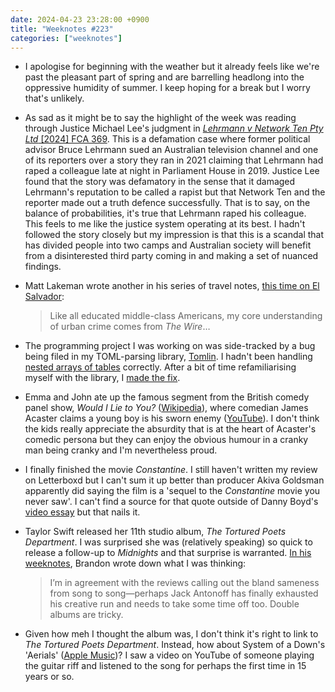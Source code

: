 ```yaml
---
date: 2024-04-23 23:28:00 +0900
title: "Weeknotes #223"
categories: ["weeknotes"]
---
```


- I apologise for beginning with the weather but it already feels like we're past the pleasant part of spring and are barrelling headlong into the oppressive humidity of summer. I keep hoping for a break but I worry that's unlikely.

- As sad as it might be to say the highlight of the week was reading through Justice Michael Lee's judgment in [_Lehrmann v Network Ten Pty Ltd_ [2024] FCA 369](https://www.judgments.fedcourt.gov.au/judgments/Judgments/fca/single/2024/2024fca0369). This is a defamation case where former political advisor Bruce Lehrmann sued an Australian television channel and one of its reporters over a story they ran in 2021 claiming that Lehrmann had raped a colleague late at night in Parliament House in 2019. Justice Lee found that the story was defamatory in the sense that it damaged Lehrmann's reputation to be called a rapist but that Network Ten and the reporter made out a truth defence successfully. That is to say, on the balance of probabilities, it's true that Lehrmann raped his colleague. This feels to me like the justice system operating at its best. I hadn't followed the story closely but my impression is that this is a scandal that has divided people into two camps and Australian society will benefit from a disinterested third party coming in and making a set of nuanced findings.

- Matt Lakeman wrote another in his series of travel notes, [this time on El Salvador](https://mattlakeman.org/2024/03/30/notes-on-el-salvador/): 

  > Like all educated middle-class Americans, my core understanding of urban crime comes from _The Wire_…

- The programming project I was working on was side-tracked by a bug being filed in my TOML-parsing library, [Tomlin](https://github.com/pyrmont/tomlin). I hadn't been handling [nested arrays of tables]() correctly. After a bit of time refamiliarising myself with the library, I [made the fix](https://github.com/pyrmont/tomlin/commit/b47a5fcfd14c078b8fe44b71ac1d3cdc090b3fcb).

- Emma and John ate up the famous segment from the British comedy panel show, _Would I Lie to You?_ ([Wikipedia](https://en.wikipedia.org/wiki/Would_I_Lie_to_You%3F_(game_show))), where comedian James Acaster claims a young boy is his sworn enemy ([YouTube](https://youtu.be/ct40CLTCC7A)). I don't think the kids really appreciate the absurdity that is at the heart of Acaster's comedic persona but they can enjoy the obvious humour in a cranky man being cranky and I'm nevertheless proud.

- I finally finished the movie _Constantine_. I still haven't written my review on Letterboxd but I can't sum it up better than producer Akiva Goldsman apparently did saying the film is a 'sequel to the _Constantine_ movie you never saw'. I can't find a source for that quote outside of Danny Boyd's [video essay](https://youtu.be/oQzBHIhsszE) but that nails it.

- Taylor Swift released her 11th studio album, _The Tortured Poets Department_. I was surprised she was (relatively speaking) so quick to release a follow-up to _Midnights_ and that surprise is warranted. [In his weeknotes](https://sangsara.net/2024/04/21/week-16-24/), Brandon wrote down what I was thinking:

  > I’m in agreement with the reviews calling out the bland sameness from song to song—perhaps Jack Antonoff has finally exhausted his creative run and needs to take some time off too. Double albums are tricky.

- Given how meh I thought the album was, I don't think it's right to link to _The Tortured Poets Department_. Instead, how about System of a Down's 'Aerials' ([Apple Music](https://music.apple.com/us/album/aerials/273714443?i=273714765))? I saw a video on YouTube of someone playing the guitar riff and listened to the song for perhaps the first time in 15 years or so.
